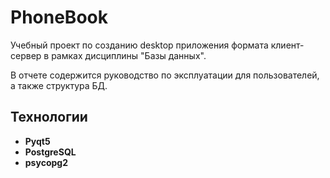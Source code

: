 # PhoneBook
Учебный проект по созданию desktop приложения формата клиент-сервер в рамках дисциплины "Базы данных".

В отчете содержится руководство по эксплуатации для пользователей, а также структура БД.

## Технологии
- **Pyqt5**
- **PostgreSQL**
- **psycopg2**
